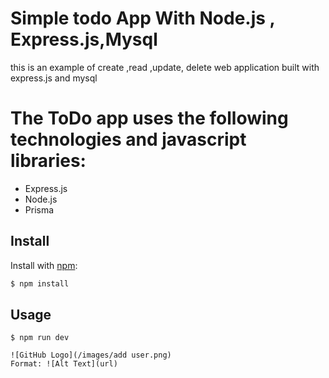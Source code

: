 # Simple todo App With Node.js , Express.js,Mysql 
this is an example of create ,read ,update, delete web application built with express.js and mysql 

# The ToDo app uses the following technologies and javascript libraries:
- Express.js
- Node.js
- Prisma

## Install
Install with [npm](https://www.npmjs.com/):

```sh
$ npm install
```


## Usage


```
$ npm run dev

![GitHub Logo](/images/add user.png)
Format: ![Alt Text](url)
